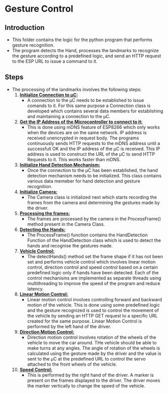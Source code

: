 # Gesture Control

## Introduction
- This folder contains the logic for the python program that performs gesture recognition.
- The program detects the Hand, processes the landmarks to recognize the gesture according to a predefined logic, and send an HTTP request to the ESP URL to issue a command to it.

## Steps
- The processing of the landmarks involves the following steps:
    1. [**Initialize Connection to µC:**](https://github.com/ZeeshanaliZM/Gesture-Controlled-Vehicle/blob/28b1cf65d4753808fe3060bb357af975c18dfb75/Gesture-Controlled-Vehicle-Application-Code/Gesture-Recognition.py#L13)
        - A connection to the µC needs to be established to issue comands to it. For this same purpose a Connection class is developed which contains several data members for establishing and maintaining a connection to the µC. 
    2. [**Get the IP Address of the Microcontroller to connect to it:**](https://github.com/ZeeshanaliZM/Gesture-Controlled-Vehicle/blob/28b1cf65d4753808fe3060bb357af975c18dfb75/Gesture-Controlled-Vehicle-Application-Code/Gesture-Recognition.py#L27) 
        - This is done using mDNS feature of ESP8266 which only works when the devices are on the same network. IP address is received unencrypted in request body. The programs continuously sends HTTP requests to the mDNS address until a successfull OK and the IP address of the µC is received. This IP address is used to construct the URL of the µC to send HTTP Requests to it. This works faster than mDNS.
    3.  [**Initialize Hand Detection Mechanism:**](https://github.com/ZeeshanaliZM/Gesture-Controlled-Vehicle/blob/28b1cf65d4753808fe3060bb357af975c18dfb75/Gesture-Controlled-Vehicle-Application-Code/Gesture-Recognition.py#L65)
        - Once the connection to the µC has been established, the hand detection mechanism needs to be initialized. This class contains various data memeber for hand detection and gesture recognition. 
    4. [**Initialize Camera:**](https://github.com/ZeeshanaliZM/Gesture-Controlled-Vehicle/blob/28b1cf65d4753808fe3060bb357af975c18dfb75/Gesture-Controlled-Vehicle-Application-Code/Gesture-Recognition.py#L41)
        - The Camera class is initialized next which starts recording the frames from the camera and determining the gestures made by the driver.
    5. [**Processing the frames:**](https://github.com/ZeeshanaliZM/Gesture-Controlled-Vehicle/blob/28b1cf65d4753808fe3060bb357af975c18dfb75/Gesture-Controlled-Vehicle-Application-Code/Gesture-Recognition.py#L49)
        - The frames are processed by the camera in the ProcessFrame() method present in the Camera Class.
    6. [**Detecting the Hands:**](https://github.com/ZeeshanaliZM/Gesture-Controlled-Vehicle/blob/28b1cf65d4753808fe3060bb357af975c18dfb75/Gesture-Controlled-Vehicle-Application-Code/Gesture-Recognition.py#L56)
        - The ProcessFrame() function contains the HandDetection Function of the HandDetection class which is used to detect the hands and recognise the gestures made.
    7. [**Vehicle Control:**](https://github.com/ZeeshanaliZM/Gesture-Controlled-Vehicle/blob/28b1cf65d4753808fe3060bb357af975c18dfb75/Gesture-Controlled-Vehicle-Application-Code/Gesture-Recognition.py#L104)
        - The detectHands() method set the frame shape if it has not been set and performs vehicle control which involves linear motion control, direction control and speed control based on a certain predefined logic only if hands have been detected. Each of the control mechanisms are implemented as separate threads using multithreading to improve the speed of the program and reduce latency.
    8. [**Linear Motion Control:**](https://github.com/ZeeshanaliZM/Gesture-Controlled-Vehicle/blob/28b1cf65d4753808fe3060bb357af975c18dfb75/Gesture-Controlled-Vehicle-Application-Code/Gesture-Recognition.py#L133)
        - Linear motion control involves controlling forward and backward motion of the vehicle. This is done using some predefined logic and the gesture recognized is used to control the movement of the vehicle by sending an HTTP GET request to a specific URL created for the same purpose. Linear Motion Control is performed by the left hand of the driver.
    9. [**Direction Motion Control:**](https://github.com/ZeeshanaliZM/Gesture-Controlled-Vehicle/blob/28b1cf65d4753808fe3060bb357af975c18dfb75/Gesture-Controlled-Vehicle-Application-Code/Gesture-Recognition.py#L145)
        - Direction motion control involves rotation of the wheels of the vehicle to move the car around. THe vehicle should be able to make turns at any angles. The angle of rotation of the wheels is calculated using the gesture made by the driver and the value is sent to the µC at the predefined URL to control the servo attached to the front wheels of the vehicle.
    10. [**Speed Control:**](https://github.com/ZeeshanaliZM/Gesture-Controlled-Vehicle/blob/28b1cf65d4753808fe3060bb357af975c18dfb75/Gesture-Controlled-Vehicle-Application-Code/Gesture-Recognition.py#L156)
        - This is performed by the right hand of the driver. A marker is present on the frames displayed to the driver. The driver moves the marker vertically to change the speed of the vehicle.
